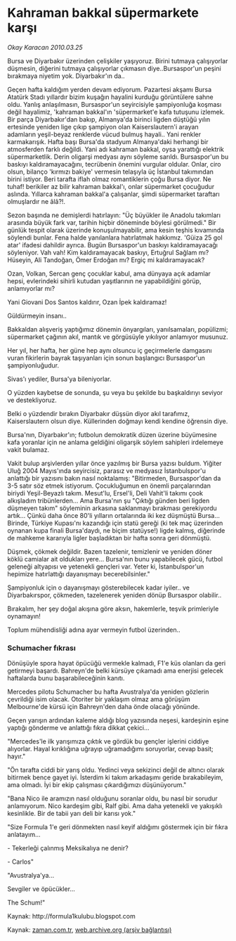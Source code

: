 # Kahraman bakkal süpermarkete karşı

*Okay Karacan 2010.03.25*

<tr><td class="metin" colspan="2" style="padding-top: 20px; padding-left: 5px; ">Bursa ve Diyarbakır üzerinden çelişkiler yaşıyoruz. Birini tutmaya çalışıyorlar düşmesin, diğerini tutmaya çalışıyorlar çıkmasın diye..Bursaspor'un peşini bırakmaya niyetim yok. Diyarbakır'ın da..</td></tr><tr><td class="metin" colspan="2" style="padding-top: 20px; padding-left: 5px; "><p>Geçen hafta kaldığım yerden devam ediyorum. Pazartesi akşamı Bursa Atatürk Stadı yıllardır bizim kuşağın hayalini kurduğu görüntülere sahne oldu. Yanlış anlaşılmasın, Bursaspor'un seyircisiyle şampiyonluğa koşması değil hayalimiz, 'kahraman bakkal'ın 'süpermarket'e kafa tutuşunu izlemek. Bir parça Diyarbakır'dan bakıp, Almanya'da birinci ligden düştüğü yılın ertesinde yeniden lige çıkıp şampiyon olan Kaiserslautern'i arayan adamların yeşil-beyaz renklerde vücud bulmuş hayali.. Yani renkler karmakarışık. Hafta başı Bursa'da stadyum Almanya'daki herhangi bir atmosferden farklı değildi. Yani adı kahraman bakkal, oysa yarattığı elektrik süpermarketlik. Derin oligarşi medyası aynı söyleme sarıldı. Bursaspor'un bu baskıyı kaldıramayacağını, tecrübenin önemini vurgular oldular. Onlar, ciro olsun, bilanço 'kırmızı bakiye' vermesin telaşıyla üç İstanbul takımından birini istiyor. Beri tarafta iflah olmaz romantiklerin çoğu Bursa diyor. Ne tuhaf! berikiler az bilir kahraman bakkal'ı, onlar süpermarket çocuğudur aslında. Yıllarca kahraman bakkal'a çalışanlar, şimdi süpermarket taraftarı olmuşlardır ne âlâ?!.
<p>Sezon başında ne demişlerdi hatırlayın: "Üç büyükler ile Anadolu takımları arasında büyük fark var, tarihin hiçbir döneminde böylesi görülmedi." Bir günlük tespit olarak üzerinde konuşulmayabilir, ama kesin teşhis kıvamında söylendi bunlar. Fena halde yanılanlara hatırlatmak hakkımız. 'Güiza 25 gol atar' ifadesi dahildir ayrıca. Bugün Bursaspor'un baskıyı kaldıramayacağı söyleniyor. Vah vah! Kim kaldıramayacak baskıyı, Ertuğrul Sağlam mı? Hüseyin, Ali Tandoğan, Ömer Erdoğan mı? Ergiç mi kaldıramayacak?
<p>Ozan, Volkan, Sercan genç çocuklar kabul, ama dünyaya açık adamlar hepsi, evlerindeki sihirli kutudan yaşıtlarının ne yapabildiğini görüp, anlamıyorlar mı?
<p>Yani Giovani Dos Santos kaldırır, Ozan İpek kaldıramaz!
<p>Güldürmeyin insanı..
<p>Bakkaldan alışveriş yaptığımız dönemin önyargıları, yanılsamaları, popülizmi; süpermarket çağının akıl, mantık ve görgüsüyle yıkılıyor anlamıyor musunuz. 
<p>Her yıl, her hafta, her güne hep aynı olsuncu iç geçirmelerle damgasını vuran fikirlerin bayrak taşıyanları için sonun başlangıcı Bursaspor'un şampiyonluğudur.
<p>Sivas'ı yediler, Bursa'ya bileniyorlar.
<p>O yüzden kaybetse de sonunda, şu veya bu şekilde bu başkaldırıyı seviyor ve destekliyoruz.
<p>Belki o yüzdendir bırakın Diyarbakır düşsün diyor akıl tarafımız, Kaiserslautern olsun diye. Küllerinden doğmayı kendi kendine öğrensin diye.
<p>Bursa'nın, Diyarbakır'ın; futbolun demokratik düzen üzerine büyümesine kafa yoranlar için ne anlama geldiğini oligarşik söylem sahipleri irdelemeye vakit bulamaz.
<p>Vakit bulup arşivlerden yıllar önce yazılmış bir Bursa yazısı buldum. Yiğiter Uluğ 2004 Mayıs'ında seyircisiz, parasız ve medyasız İstanbulspor'u anlattığı bir yazısını bakın nasıl noktalamış: "Bitirmeden, Bursaspor'dan da 3-5 satır söz etmek istiyorum. Çocukluğumun en önemli parçalarından biriydi Yeşil-Beyazlı takım. Mesut'lu, Ersel'li, Deli Vahit'li takımı çook alkışladım tribünlerden... Ama Bursa'nın şu "Çıktığı günden beri ligden düşmeyen takım" söyleminin arkasına saklanmayı bırakması gerekiyordu artık... Çünkü daha önce 80'li yılların ortalarında iki kez düşmüştü Bursa... Birinde, Türkiye Kupası'nı kazandığı için statü gereği (ki tek maç üzerinden oynanan kupa finali Bursa'daydı, ne biçim statüyse!) ligde kalmış, diğerinde de mahkeme kararıyla ligler başladıktan bir hafta sonra geri dönmüştü.
<p>Düşmek, çökmek değildir. Bazen tazelenir, temizlenir ve yeniden döner köklü camialar ait oldukları yere... Bursa'nın bunu yapabilecek gücü, futbol geleneği altyapısı ve yetenekli gençleri var. Yeter ki, İstanbulspor'un hepimize hatırlattığı dayanışmayı becerebilsinler."
<p>Şampiyonluk için o dayanışmayı gösterebilecek kadar iyiler.. ve Diyarbakırspor, çökmeden, tazelenerek yeniden dönüp Bursaspor olabilir..
<p>Bırakalım, her şey doğal akışına göre aksın, hakemlerle, teşvik primleriyle oynamayın!
<p>Toplum mühendisliği adına ayar vermeyin futbol üzerinden..
<p><h3>Schumacher fıkrası</h3>
<p>Dönüşüyle spora hayat öpücüğü vermekle kalmadı, F1'e küs olanları da geri getirmeyi başardı. Bahreyn'de belki kürsüye çıkamadı ama enerjisi gelecek haftalarda bunu başarabileceğinin kanıtı.
<p> Mercedes pilotu Schumacher bu hafta Avustralya'da yeniden gözlerin çevrildiği isim olacak. Otoriter bir yaklaşım olmaz ama görüşüm Melbourne'de kürsü için Bahreyn'den daha önde olacağı yönünde.
<p>Geçen yarışın ardından kaleme aldığı blog yazısında neşesi, kardeşinin eşine yaptığı gönderme ve anlattığı fıkra dikkat çekici...
<p>"Mercedes'le ilk yarışımıza çıktık ve gördük bu gençler işlerini ciddiye alıyorlar. Hayal kırıklığına uğrayıp uğramadığımı soruyorlar, cevap basit; hayır."
<p>"Ön tarafta ciddi bir yarış oldu. Yedinci veya sekizinci değil de altıncı olarak bitirmek bence gayet iyi. İsterdim ki takım arkadaşımı geride bırakabileyim, ama olmadı. İyi bir ekip çalışması çıkardığımızı düşünüyorum."
<p>"Bana Nico ile aramızın nasıl olduğunu soranlar oldu, bu nasıl bir sorudur anlamıyorum. Nico kardeşim gibi, Ralf gibi. Ama daha yetenekli ve yakışıklı kesinlikle. Bir de tabii yarı deli bir karısı yok."
<p>"Size Formula 1'e geri dönmekten nasıl keyif aldığımı göstermek için bir fıkra anlatayım...
<p>- Tekerleği çalınmış Meksikalıya ne denir?
<p>- Carlos"
<p>"Avustralya'ya...
<p>Sevgiler ve öpücükler...
<p>The Schum!"
<p>Kaynak: http://formula1kulubu.blogspot.com<br/></p></p></p></p></p></p></p></p></p></p></p></p></p></p></p></p></p></p></p></p></p></p></p></p></p></p></p></p></p></p></td></tr>

Kaynak: [zaman.com.tr](http://zaman.com.tr/yazar.do?yazino=965461), [web.archive.org (arşiv bağlantısı)](http://web.archive.org/web/20100330225026/http://www.zaman.com.tr:80/yazar.do?yazino=965461)
